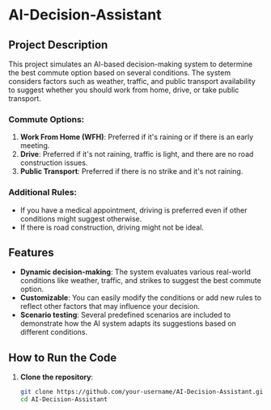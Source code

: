 # AI-Decision-Assistant

## Project Description

This project simulates an AI-based decision-making system to determine the best commute option based on several conditions. The system considers factors such as weather, traffic, and public transport availability to suggest whether you should work from home, drive, or take public transport.

### Commute Options:
1. **Work From Home (WFH)**: Preferred if it's raining or if there is an early meeting.
2. **Drive**: Preferred if it's not raining, traffic is light, and there are no road construction issues.
3. **Public Transport**: Preferred if there is no strike and it's not raining.

### Additional Rules:
- If you have a medical appointment, driving is preferred even if other conditions might suggest otherwise.
- If there is road construction, driving might not be ideal.

## Features

- **Dynamic decision-making**: The system evaluates various real-world conditions like weather, traffic, and strikes to suggest the best commute option.
- **Customizable**: You can easily modify the conditions or add new rules to reflect other factors that may influence your decision.
- **Scenario testing**: Several predefined scenarios are included to demonstrate how the AI system adapts its suggestions based on different conditions.

## How to Run the Code

1. **Clone the repository**:
   ```bash
   git clone https://github.com/your-username/AI-Decision-Assistant.git
   cd AI-Decision-Assistant
